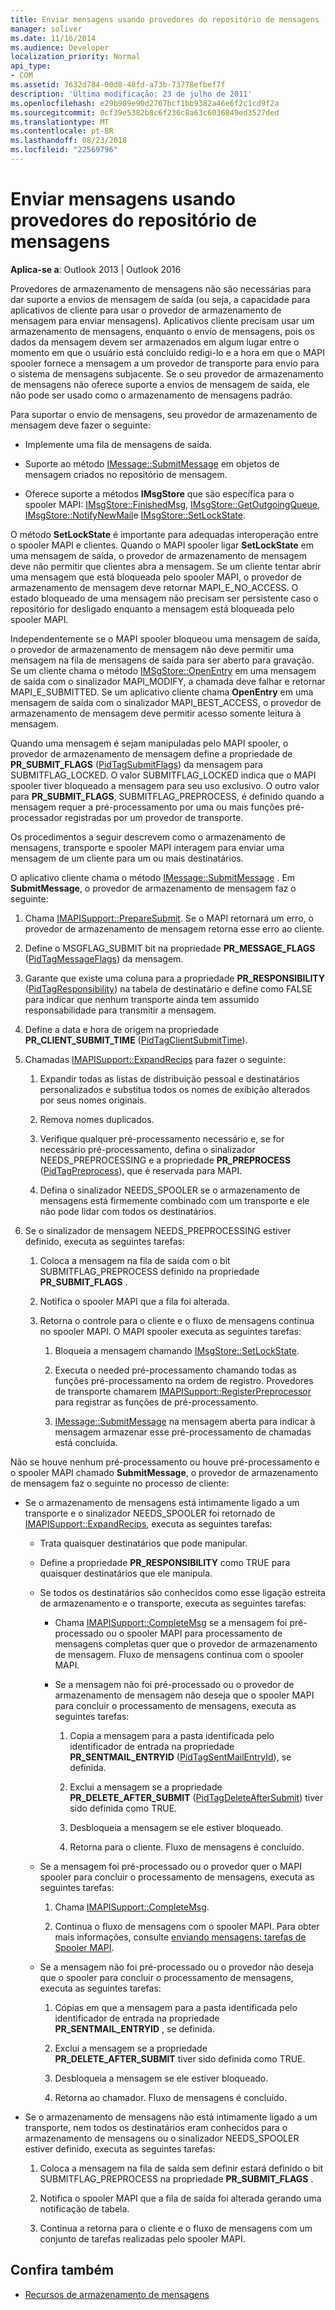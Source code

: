 ```yaml
---
title: Enviar mensagens usando provedores do repositório de mensagens
manager: soliver
ms.date: 11/16/2014
ms.audience: Developer
localization_priority: Normal
api_type:
- COM
ms.assetid: 7632d784-00d8-48fd-a73b-73778efbef7f
description: 'Última modificação: 23 de julho de 2011'
ms.openlocfilehash: e29b909e90d2767bcf1bb9382a46e6f2c1cd9f2a
ms.sourcegitcommit: 0cf39e5382b8c6f236c8a63c6036849ed3527ded
ms.translationtype: MT
ms.contentlocale: pt-BR
ms.lasthandoff: 08/23/2018
ms.locfileid: "22569796"
---
```

# <a name="sending-messages-by-using-message-store-providers"></a>Enviar mensagens usando provedores do repositório de mensagens

**Aplica-se a**: Outlook 2013 | Outlook 2016 
  
Provedores de armazenamento de mensagens não são necessárias para dar suporte a envios de mensagem de saída (ou seja, a capacidade para aplicativos de cliente para usar o provedor de armazenamento de mensagem para enviar mensagens). Aplicativos cliente precisam usar um armazenamento de mensagens, enquanto o envio de mensagens, pois os dados da mensagem devem ser armazenados em algum lugar entre o momento em que o usuário está concluído redigi-lo e a hora em que o MAPI spooler fornece a mensagem a um provedor de transporte para envio para o sistema de mensagens subjacente. Se o seu provedor de armazenamento de mensagens não oferece suporte a envios de mensagem de saída, ele não pode ser usado como o armazenamento de mensagens padrão.
  
Para suportar o envio de mensagens, seu provedor de armazenamento de mensagem deve fazer o seguinte:
  
- Implemente uma fila de mensagens de saída.
    
- Suporte ao método [IMessage::SubmitMessage](imessage-submitmessage.md) em objetos de mensagem criados no repositório de mensagem. 
    
- Oferece suporte a métodos **IMsgStore** que são específica para o spooler MAPI: [IMsgStore::FinishedMsg](imsgstore-finishedmsg.md), [IMsgStore::GetOutgoingQueue](imsgstore-getoutgoingqueue.md), [IMsgStore::NotifyNewMail](imsgstore-notifynewmail.md)e [IMsgStore::SetLockState](imsgstore-setlockstate.md).
    
O método **SetLockState** é importante para adequadas interoperação entre o spooler MAPI e clientes. Quando o MAPI spooler ligar **SetLockState** em uma mensagem de saída, o provedor de armazenamento de mensagem deve não permitir que clientes abra a mensagem. Se um cliente tentar abrir uma mensagem que está bloqueada pelo spooler MAPI, o provedor de armazenamento de mensagem deve retornar MAPI_E_NO_ACCESS. O estado bloqueado de uma mensagem não precisam ser persistente caso o repositório for desligado enquanto a mensagem está bloqueada pelo spooler MAPI. 
  
Independentemente se o MAPI spooler bloqueou uma mensagem de saída, o provedor de armazenamento de mensagem não deve permitir uma mensagem na fila de mensagens de saída para ser aberto para gravação. Se um cliente chama o método [IMSgStore::OpenEntry](imsgstore-openentry.md) em uma mensagem de saída com o sinalizador MAPI_MODIFY, a chamada deve falhar e retornar MAPI_E_SUBMITTED. Se um aplicativo cliente chama **OpenEntry** em uma mensagem de saída com o sinalizador MAPI_BEST_ACCESS, o provedor de armazenamento de mensagem deve permitir acesso somente leitura à mensagem. 
  
Quando uma mensagem é sejam manipuladas pelo MAPI spooler, o provedor de armazenamento de mensagem define a propriedade de **PR_SUBMIT_FLAGS** ([PidTagSubmitFlags](pidtagsubmitflags-canonical-property.md)) da mensagem para SUBMITFLAG_LOCKED. O valor SUBMITFLAG_LOCKED indica que o MAPI spooler tiver bloqueado a mensagem para seu uso exclusivo. O outro valor para **PR_SUBMIT_FLAGS**, SUBMITFLAG_PREPROCESS, é definido quando a mensagem requer a pré-processamento por uma ou mais funções pré-processador registradas por um provedor de transporte.
  
Os procedimentos a seguir descrevem como o armazenamento de mensagens, transporte e spooler MAPI interagem para enviar uma mensagem de um cliente para um ou mais destinatários. 
  
O aplicativo cliente chama o método [IMessage::SubmitMessage](imessage-submitmessage.md) . Em **SubmitMessage**, o provedor de armazenamento de mensagem faz o seguinte:
  
1. Chama [IMAPISupport::PrepareSubmit](imapisupport-preparesubmit.md). Se o MAPI retornará um erro, o provedor de armazenamento de mensagem retorna esse erro ao cliente.
    
2. Define o MSGFLAG_SUBMIT bit na propriedade **PR_MESSAGE_FLAGS** ([PidTagMessageFlags](pidtagmessageflags-canonical-property.md)) da mensagem.
    
3. Garante que existe uma coluna para a propriedade **PR_RESPONSIBILITY** ([PidTagResponsibility](pidtagresponsibility-canonical-property.md)) na tabela de destinatário e define como FALSE para indicar que nenhum transporte ainda tem assumido responsabilidade para transmitir a mensagem.
    
4. Define a data e hora de origem na propriedade **PR_CLIENT_SUBMIT_TIME** ([PidTagClientSubmitTime](pidtagclientsubmittime-canonical-property.md)).
    
5. Chamadas [IMAPISupport::ExpandRecips](imapisupport-expandrecips.md) para fazer o seguinte: 
    
    1. Expandir todas as listas de distribuição pessoal e destinatários personalizados e substitua todos os nomes de exibição alterados por seus nomes originais.
        
    2. Remova nomes duplicados.
        
    3. Verifique qualquer pré-processamento necessário e, se for necessário pré-processamento, defina o sinalizador NEEDS_PREPROCESSING e a propriedade **PR_PREPROCESS** ([PidTagPreprocess](pidtagpreprocess-canonical-property.md)), que é reservada para MAPI. 
        
    4. Defina o sinalizador NEEDS_SPOOLER se o armazenamento de mensagens está firmemente combinado com um transporte e ele não pode lidar com todos os destinatários. 
    
6. Se o sinalizador de mensagem NEEDS_PREPROCESSING estiver definido, executa as seguintes tarefas:
    
    1. Coloca a mensagem na fila de saída com o bit SUBMITFLAG_PREPROCESS definido na propriedade **PR_SUBMIT_FLAGS** . 
        
    2. Notifica o spooler MAPI que a fila foi alterada.
        
    3. Retorna o controle para o cliente e o fluxo de mensagens continua no spooler MAPI. O MAPI spooler executa as seguintes tarefas: 
    
       1. Bloqueia a mensagem chamando [IMsgStore::SetLockState](imsgstore-setlockstate.md).
            
       2. Executa o needed pré-processamento chamando todas as funções pré-processamento na ordem de registro. Provedores de transporte chamarem [IMAPISupport::RegisterPreprocessor](imapisupport-registerpreprocessor.md) para registrar as funções de pré-processamento. 
            
       3. [IMessage::SubmitMessage](imessage-submitmessage.md) na mensagem aberta para indicar à mensagem armazenar esse pré-processamento de chamadas está concluída. 
    
Não se houve nenhum pré-processamento ou houve pré-processamento e o spooler MAPI chamado **SubmitMessage**, o provedor de armazenamento de mensagem faz o seguinte no processo de cliente: 
  
- Se o armazenamento de mensagens está intimamente ligado a um transporte e o sinalizador NEEDS_SPOOLER foi retornado de [IMAPISupport::ExpandRecips](imapisupport-expandrecips.md), executa as seguintes tarefas:
    
   - Trata quaisquer destinatários que pode manipular.
    
   - Define a propriedade **PR_RESPONSIBILITY** como TRUE para quaisquer destinatários que ele manipula. 
    
   - Se todos os destinatários são conhecidos como esse ligação estreita de armazenamento e o transporte, executa as seguintes tarefas: 
    
     - Chama [IMAPISupport::CompleteMsg](imapisupport-completemsg.md) se a mensagem foi pré-processado ou o spooler MAPI para processamento de mensagens completas quer que o provedor de armazenamento de mensagem. Fluxo de mensagens continua com o spooler MAPI. 
    
     - Se a mensagem não foi pré-processado ou o provedor de armazenamento de mensagem não deseja que o spooler MAPI para concluir o processamento de mensagens, executa as seguintes tarefas:
    
       1. Copia a mensagem para a pasta identificada pelo identificador de entrada na propriedade **PR_SENTMAIL_ENTRYID** ([PidTagSentMailEntryId](pidtagsentmailentryid-canonical-property.md)), se definida.
            
       2. Exclui a mensagem se a propriedade **PR_DELETE_AFTER_SUBMIT** ([PidTagDeleteAfterSubmit](pidtagdeleteaftersubmit-canonical-property.md)) tiver sido definida como TRUE.
            
       3. Desbloqueia a mensagem se ele estiver bloqueado.
            
       4. Retorna para o cliente. Fluxo de mensagens é concluído.
    
  - Se a mensagem foi pré-processado ou o provedor quer o MAPI spooler para concluir o processamento de mensagens, executa as seguintes tarefas:
    
    1. Chama [IMAPISupport::CompleteMsg](imapisupport-completemsg.md). 
          
    2. Continua o fluxo de mensagens com o spooler MAPI. Para obter mais informações, consulte [enviando mensagens: tarefas de Spooler MAPI](sending-messages-mapi-spooler-tasks.md).
    
  - Se a mensagem não foi pré-processado ou o provedor não deseja que o spooler para concluir o processamento de mensagens, executa as seguintes tarefas:
    
    1. Cópias em que a mensagem para a pasta identificada pelo identificador de entrada na propriedade **PR_SENTMAIL_ENTRYID** , se definida. 
        
    2. Exclui a mensagem se a propriedade **PR_DELETE_AFTER_SUBMIT** tiver sido definida como TRUE. 
        
    3. Desbloqueia a mensagem se ele estiver bloqueado. 
        
    4. Retorna ao chamador. Fluxo de mensagens é concluído.
    
- Se o armazenamento de mensagens não está intimamente ligado a um transporte, nem todos os destinatários eram conhecidos para o armazenamento de mensagens ou o sinalizador NEEDS_SPOOLER estiver definido, executa as seguintes tarefas:
    
  1. Coloca a mensagem na fila de saída sem definir estará definido o bit SUBMITFLAG_PREPROCESS na propriedade **PR_SUBMIT_FLAGS** . 
    
  2. Notifica o spooler MAPI que a fila de saída foi alterada gerando uma notificação de tabela. 
    
  3. Continua a retorna para o cliente e o fluxo de mensagens com um conjunto de tarefas realizadas pelo spooler MAPI.
    
## <a name="see-also"></a>Confira também

- [Recursos de armazenamento de mensagens](message-store-features.md)

